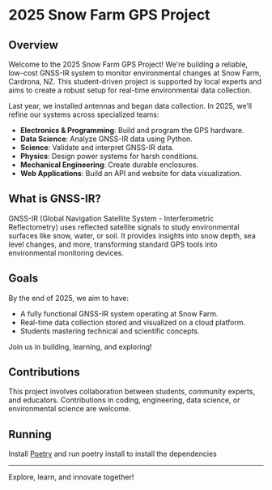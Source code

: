 # 2025 Snow Farm GPS Project

## Overview
Welcome to the 2025 Snow Farm GPS Project! We're building a reliable, low-cost GNSS-IR system to monitor environmental changes at Snow Farm, Cardrona, NZ. This student-driven project is supported by local experts and aims to create a robust setup for real-time environmental data collection.

Last year, we installed antennas and began data collection. In 2025, we’ll refine our systems across specialized teams:

- **Electronics & Programming**: Build and program the GPS hardware.
- **Data Science**: Analyze GNSS-IR data using Python.
- **Science**: Validate and interpret GNSS-IR data.
- **Physics**: Design power systems for harsh conditions.
- **Mechanical Engineering**: Create durable enclosures.
- **Web Applications**: Build an API and website for data visualization.

## What is GNSS-IR?
GNSS-IR (Global Navigation Satellite System - Interferometric Reflectometry) uses reflected satellite signals to study environmental surfaces like snow, water, or soil. It provides insights into snow depth, sea level changes, and more, transforming standard GPS tools into environmental monitoring devices.

## Goals
By the end of 2025, we aim to have:
- A fully functional GNSS-IR system operating at Snow Farm.
- Real-time data collection stored and visualized on a cloud platform.
- Students mastering technical and scientific concepts.

Join us in building, learning, and exploring!

## Contributions
This project involves collaboration between students, community experts, and educators. Contributions in coding, engineering, data science, or environmental science are welcome.

## Running
Install [Poetry](https://python-poetry.org/docs/) and run poetry install to install the dependencies

---
Explore, learn, and innovate together!
